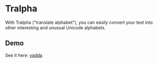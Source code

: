 # Tralpha

With Tralpha ("translate alphabet"), you can easily convert your text
into other interesting and unusual Unicode alphabets.

## Demo

See it here: [yadda](http://lol.com)
